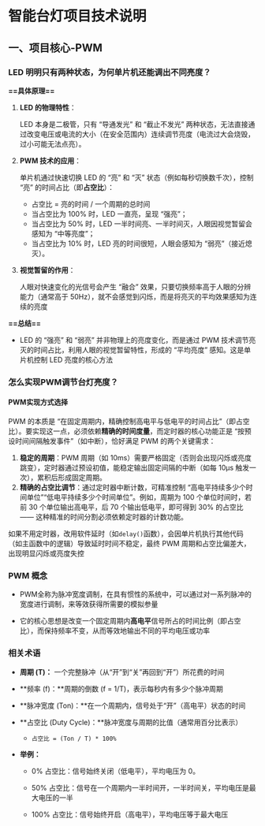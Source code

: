 # 智能台灯项目技术说明

## 一、项目核心-PWM

### LED 明明只有两种状态，为何单片机还能调出不同亮度？

**==具体原理==**

1. **LED 的物理特性**：

	LED 本身是二极管，只有 “导通发光” 和 “截止不发光” 两种状态，无法直接通过改变电压或电流的大小（在安全范围内）连续调节亮度（电流过大会烧毁，过小可能无法点亮）。

2. **PWM 技术的应用**：

	单片机通过快速切换 LED 的 “亮” 和 “灭” 状态（例如每秒切换数千次），控制 “亮” 的时间占比（即**占空比**）：

	- 占空比 = 亮的时间 / 一个周期的总时间
	- 当占空比为 100% 时，LED 一直亮，呈现 “强亮”；
	- 当占空比为 50% 时，LED 一半时间亮、一半时间灭，人眼因视觉暂留会感知为 “中等亮度”；
	- 当占空比为 10% 时，LED 亮的时间很短，人眼会感知为 “弱亮”（接近熄灭）。

3. **视觉暂留的作用**：

	人眼对快速变化的光信号会产生 “融合” 效果，只要切换频率高于人眼的分辨能力（通常高于 50Hz），就不会感觉到闪烁，而是将亮灭的平均效果感知为连续的亮度

**==总结==**

- LED 的 “强亮” 和 “弱亮” 并非物理上的亮度变化，而是通过 PWM 技术调节亮灭的时间占比，利用人眼的视觉暂留特性，形成的 “平均亮度” 感知。这是单片机控制 LED 亮度的核心方法

### 怎么实现PWM调节台灯亮度？

#### PWM实现方式选择

PWM 的本质是 “在固定周期内，精确控制高电平与低电平的时间占比”（即占空比）。要实现这一点，必须依赖**精确的时间度量**，而定时器的核心功能正是 “按预设时间间隔触发事件”（如中断），恰好满足 PWM 的两个关键需求：

1. **稳定的周期**：PWM 周期（如 10ms）需要严格固定（否则会出现闪烁或亮度跳变），定时器通过预设初值，能稳定输出固定间隔的中断（如每 10μs 触发一次），累积后形成固定周期。
2. **精确的占空比调节**：通过定时器中断计数，可精准控制 “高电平持续多少个时间单位”“低电平持续多少个时间单位”。例如，周期为 100 个单位时间时，若前 30 个单位输出高电平，后 70 个输出低电平，即可得到 30% 的占空比 —— 这种精准的时间分割必须依赖定时器的计数功能。

如果不用定时器，改用软件延时（如`delay()`函数），会因单片机执行其他代码（如主函数中的逻辑）导致延时时间不稳定，最终 PWM 周期和占空比偏差大，出现明显闪烁或亮度失控





### PWM 概念

- PWM全称为脉冲宽度调制，在具有惯性的系统中，可以通过对一系列脉冲的宽度进行调制，来等效获得所需要的模拟参量

- 它的核心思想是改变一个固定周期内**高电平**信号所占的时间比例（即占空比），而保持频率不变，从而等效地输出不同的平均电压或功率

### 相关术语

- **周期 (T)：** 一个完整脉冲（从“开”到“关”再回到“开”）所花费的时间
- **频率 (f)：**周期的倒数 (f = 1/T)，表示每秒内有多少个脉冲周期
- **脉冲宽度 (Ton)：**在一个周期内，信号处于“开”（高电平）状态的时间
- **占空比 (Duty Cycle)：**脉冲宽度与周期的比值（通常用百分比表示）
	- `占空比 = (Ton / T) * 100%`

- **举例：**

	- 0% 占空比：信号始终关闭（低电平），平均电压为 0。
	- 50% 占空比：信号在一个周期内一半时间开，一半时间关，平均电压是最大电压的一半

	- 100% 占空比：信号始终开启（高电平），平均电压等于最大电压